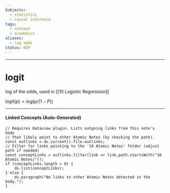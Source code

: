 ```yaml
---
Subjects:
  - statistics
  - causal inference
tags:
  - concept
  - academics
aliases:
  - log odds
status: WIP
---
```

---
# logit 
log of the odds, used in [[10 Logistic Regression]]

$logit(p) = log(p/(1-P))$

---
#### Linked Concepts (Auto-Generated)
```dataviewjs
// Requires Dataview plugin. Lists outgoing links from this note's body
// that likely point to other Atomic Notes (by checking the path).
const outlinks = dv.current().file.outlinks;
// Filter for links pointing to the '10 Atomic Notes' folder (adjust path if needed)
const conceptLinks = outlinks.filter(link => link.path.startsWith("10 Atomic Notes/"));
if (conceptLinks.length > 0) {
    dv.list(conceptLinks);
} else {
    dv.paragraph("No links to other Atomic Notes detected in the body.");
}
```